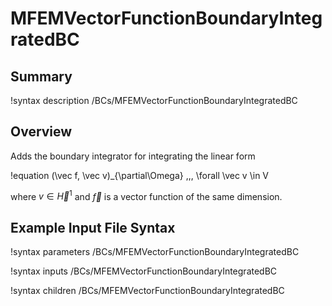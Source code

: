 # MFEMVectorFunctionBoundaryIntegratedBC

## Summary

!syntax description /BCs/MFEMVectorFunctionBoundaryIntegratedBC

## Overview

Adds the boundary integrator for integrating the linear form

!equation
(\vec f, \vec v)_{\partial\Omega} \,\,\, \forall \vec v \in V

where $v \in \vec H^1$ and $\vec f$ is a vector function of the same dimension.

## Example Input File Syntax

!syntax parameters /BCs/MFEMVectorFunctionBoundaryIntegratedBC

!syntax inputs /BCs/MFEMVectorFunctionBoundaryIntegratedBC

!syntax children /BCs/MFEMVectorFunctionBoundaryIntegratedBC
